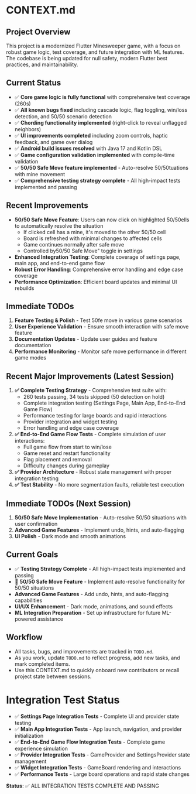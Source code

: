 # CONTEXT.md

## Project Overview
This project is a modernized Flutter Minesweeper game, with a focus on robust game logic, test coverage, and future integration with ML features. The codebase is being updated for null safety, modern Flutter best practices, and maintainability.

## Current Status
- ✅ **Core game logic is fully functional** with comprehensive test coverage (260s)
- ✅ **All known bugs fixed** including cascade logic, flag toggling, win/loss detection, and 50/50 scenario detection
- ✅ **Chording functionality implemented** (right-click to reveal unflagged neighbors)
- ✅ **UI improvements completed** including zoom controls, haptic feedback, and game over dialog
- ✅ **Android build issues resolved** with Java 17 and Kotlin DSL
- ✅ **Game configuration validation implemented** with compile-time validation
- ✅ **50/50 Safe Move feature implemented** - Auto-resolve 50/50tuations with mine movement
- ✅ **Comprehensive testing strategy complete** - All high-impact tests implemented and passing

## Recent Improvements
- **50/50 Safe Move Feature**: Users can now click on highlighted 50/50ells to automatically resolve the situation
  - If clicked cell has a mine, it's moved to the other 50/50 cell
  - Board is refreshed with minimal changes to affected cells
  - Game continues normally after safe move
  - Controlled by50/50 Safe Move" toggle in settings
- **Enhanced Integration Testing**: Complete coverage of settings page, main app, and end-to-end game flow
- **Robust Error Handling**: Comprehensive error handling and edge case coverage
- **Performance Optimization**: Efficient board updates and minimal UI rebuilds

## Immediate TODOs
1. **Feature Testing & Polish** - Test 50fe move in various game scenarios
2. **User Experience Validation** - Ensure smooth interaction with safe move feature
3. **Documentation Updates** - Update user guides and feature documentation
4. **Performance Monitoring** - Monitor safe move performance in different game modes

## Recent Major Improvements (Latest Session)
1. **✅ Complete Testing Strategy** - Comprehensive test suite with:
   - 260 tests passing, 34 tests skipped (50 detection on hold)
   - Complete integration testing (Settings Page, Main App, End-to-End Game Flow)
   - Performance testing for large boards and rapid interactions
   - Provider integration and widget testing
   - Error handling and edge case coverage
2. **✅ End-to-End Game Flow Tests** - Complete simulation of user interactions:
   - Full game flow from start to win/lose
   - Game reset and restart functionality
   - Flag placement and removal
   - Difficulty changes during gameplay
3. **✅ Provider Architecture** - Robust state management with proper integration testing
4. **✅ Test Stability** - No more segmentation faults, reliable test execution

## Immediate TODOs (Next Session)
1. **50/50 Safe Move Implementation** - Auto-resolve 50/50 situations with user confirmation
2. **Advanced Game Features** - Implement undo, hints, and auto-flagging
3. **UI Polish** - Dark mode and smooth animations

## Current Goals
- ✅ **Testing Strategy Complete** - All high-impact tests implemented and passing
- 🎯 **50/50 Safe Move Feature** - Implement auto-resolve functionality for 50/50 situations
- **Advanced Game Features** - Add undo, hints, and auto-flagging capabilities
- **UI/UX Enhancement** - Dark mode, animations, and sound effects
- **ML Integration Preparation** - Set up infrastructure for future ML-powered assistance

## Workflow
- All tasks, bugs, and improvements are tracked in `TODO.md`.
- As you work, update `TODO.md` to reflect progress, add new tasks, and mark completed items.
- Use this CONTEXT.md to quickly onboard new contributors or recall project state between sessions.

# Integration Test Status

- ✅ **Settings Page Integration Tests** - Complete UI and provider state testing
- ✅ **Main App Integration Tests** - App launch, navigation, and provider initialization
- ✅ **End-to-End Game Flow Integration Tests** - Complete game experience simulation
- ✅ **Provider Integration Tests** - GameProvider and SettingsProvider state management
- ✅ **Widget Integration Tests** - GameBoard rendering and interactions
- ✅ **Performance Tests** - Large board operations and rapid state changes

**Status**: ✅ ALL INTEGRATION TESTS COMPLETE AND PASSING 